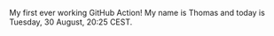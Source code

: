 My first ever working GitHub Action!
My name is Thomas and today is Tuesday, 30 August, 20:25 CEST. 
